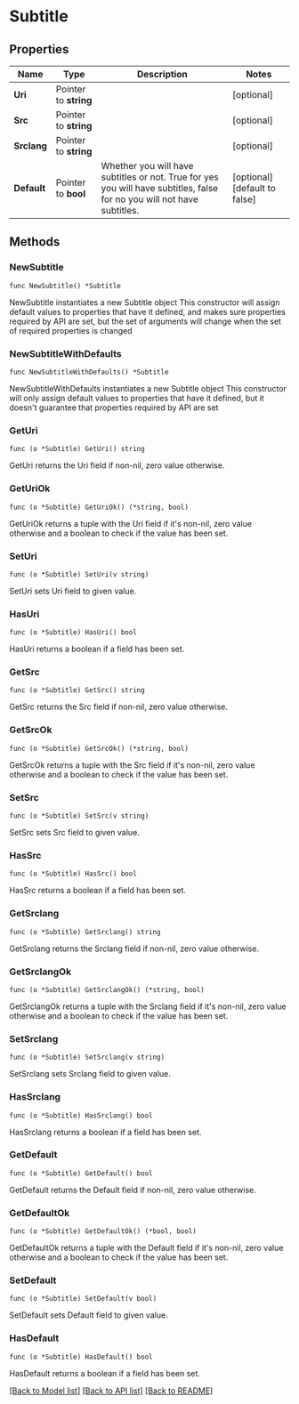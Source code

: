 # Subtitle

## Properties

Name | Type | Description | Notes
------------ | ------------- | ------------- | -------------
**Uri** | Pointer to **string** |  | [optional] 
**Src** | Pointer to **string** |  | [optional] 
**Srclang** | Pointer to **string** |  | [optional] 
**Default** | Pointer to **bool** | Whether you will have subtitles or not. True for yes you will have subtitles, false for no you will not have subtitles. | [optional] [default to false]

## Methods

### NewSubtitle

`func NewSubtitle() *Subtitle`

NewSubtitle instantiates a new Subtitle object
This constructor will assign default values to properties that have it defined,
and makes sure properties required by API are set, but the set of arguments
will change when the set of required properties is changed

### NewSubtitleWithDefaults

`func NewSubtitleWithDefaults() *Subtitle`

NewSubtitleWithDefaults instantiates a new Subtitle object
This constructor will only assign default values to properties that have it defined,
but it doesn't guarantee that properties required by API are set

### GetUri

`func (o *Subtitle) GetUri() string`

GetUri returns the Uri field if non-nil, zero value otherwise.

### GetUriOk

`func (o *Subtitle) GetUriOk() (*string, bool)`

GetUriOk returns a tuple with the Uri field if it's non-nil, zero value otherwise
and a boolean to check if the value has been set.

### SetUri

`func (o *Subtitle) SetUri(v string)`

SetUri sets Uri field to given value.

### HasUri

`func (o *Subtitle) HasUri() bool`

HasUri returns a boolean if a field has been set.

### GetSrc

`func (o *Subtitle) GetSrc() string`

GetSrc returns the Src field if non-nil, zero value otherwise.

### GetSrcOk

`func (o *Subtitle) GetSrcOk() (*string, bool)`

GetSrcOk returns a tuple with the Src field if it's non-nil, zero value otherwise
and a boolean to check if the value has been set.

### SetSrc

`func (o *Subtitle) SetSrc(v string)`

SetSrc sets Src field to given value.

### HasSrc

`func (o *Subtitle) HasSrc() bool`

HasSrc returns a boolean if a field has been set.

### GetSrclang

`func (o *Subtitle) GetSrclang() string`

GetSrclang returns the Srclang field if non-nil, zero value otherwise.

### GetSrclangOk

`func (o *Subtitle) GetSrclangOk() (*string, bool)`

GetSrclangOk returns a tuple with the Srclang field if it's non-nil, zero value otherwise
and a boolean to check if the value has been set.

### SetSrclang

`func (o *Subtitle) SetSrclang(v string)`

SetSrclang sets Srclang field to given value.

### HasSrclang

`func (o *Subtitle) HasSrclang() bool`

HasSrclang returns a boolean if a field has been set.

### GetDefault

`func (o *Subtitle) GetDefault() bool`

GetDefault returns the Default field if non-nil, zero value otherwise.

### GetDefaultOk

`func (o *Subtitle) GetDefaultOk() (*bool, bool)`

GetDefaultOk returns a tuple with the Default field if it's non-nil, zero value otherwise
and a boolean to check if the value has been set.

### SetDefault

`func (o *Subtitle) SetDefault(v bool)`

SetDefault sets Default field to given value.

### HasDefault

`func (o *Subtitle) HasDefault() bool`

HasDefault returns a boolean if a field has been set.


[[Back to Model list]](../README.md#documentation-for-models) [[Back to API list]](../README.md#documentation-for-api-endpoints) [[Back to README]](../README.md)


